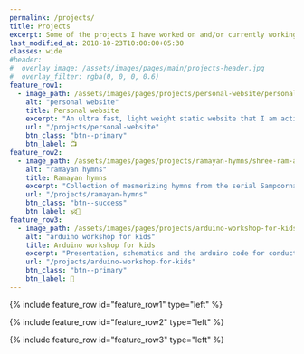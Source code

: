 ```yaml
---
permalink: /projects/
title: Projects
excerpt: Some of the projects I have worked on and/or currently working
last_modified_at: 2018-10-23T10:00:00+05:30
classes: wide
#header:
#  overlay_image: /assets/images/pages/main/projects-header.jpg
#  overlay_filter: rgba(0, 0, 0, 0.6)
feature_row1:
  - image_path: /assets/images/pages/projects/personal-website/personal-website-small.jpg
    alt: "personal website"
    title: Personal website
    excerpt: "An ultra fast, light weight static website that I am actively developing and maintaning as my personal website."
    url: "/projects/personal-website"
    btn_class: "btn--primary"
    btn_label: 📺
feature_row2:
  - image_path: /assets/images/pages/projects/ramayan-hymns/shree-ram-and-sita-small.jpg
    alt: "ramayan hymns"
    title: Ramayan hymns
    excerpt: "Collection of mesmerizing hymns from the serial Sampoorna Ramayan by Ramananda Sagar. "
    url: "/projects/ramayan-hymns"
    btn_class: "btn--success"
    btn_label: 🕉🔅
feature_row3:
  - image_path: /assets/images/pages/projects/arduino-workshop-for-kids/arduino-workshop-for-kids-small.jpg
    alt: "arduino workshop for kids"
    title: Arduino workshop for kids
    excerpt: "Presentation, schematics and the arduino code for conducting the arduino workshop for kids." 
    url: "/projects/arduino-workshop-for-kids"
    btn_class: "btn--primary"
    btn_label: 🔌 
---
```



{% include feature_row id="feature_row1" type="left" %}

{% include feature_row id="feature_row2" type="left" %}

{% include feature_row id="feature_row3" type="left" %}
